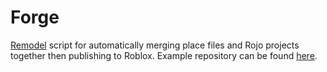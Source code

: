 # Forge

[Remodel](https://github.com/rojo-rbx/remodel) script for automatically merging place files and Rojo projects together
then publishing to Roblox. Example repository can be found [here](https://github.com/raphtalia/RemodelTest).
